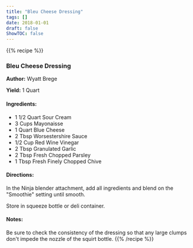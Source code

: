 ```yaml
---
title: "Bleu Cheese Dressing"
tags: []
date: 2018-01-01
draft: false
ShowTOC: false
---
```


{{% recipe %}}

### Bleu Cheese Dressing

**Author:** Wyatt Brege

**Yield:** 1 Quart


#### Ingredients:

-   1 1/2 Quart Sour Cream
-   3 Cups Mayonaisse
-   1 Quart Blue Cheese
-   2 Tbsp Worsestershire Sauce
-   1/2 Cup Red Wine Vinegar
-   2 Tbsp Granulated Garlic
-   2 Tbsp Fresh Chopped Parsley
-   1 Tbsp Fresh Finely Chopped Chive

#### Directions: 

In the Ninja blender attachment, add all ingredients and blend on the
\"Smoothie\" setting until smooth.

Store in squeeze bottle or deli container.

#### Notes: 

Be sure to check the consistency of the dressing so that any large
clumps don\'t impede the nozzle of the squirt bottle.
{{% /recipe %}}
